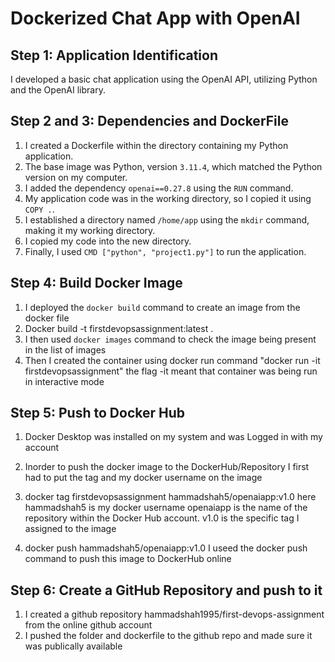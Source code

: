 # Dockerized Chat App with OpenAI

## Step 1: Application Identification

I developed a basic chat application using the OpenAI API, utilizing Python and the OpenAI library.

## Step 2 and 3: Dependencies and DockerFile

1. I created a Dockerfile within the directory containing my Python application.
2. The base image was Python, version `3.11.4`, which matched the Python version on my computer.
3. I added the dependency `openai==0.27.8` using the `RUN` command.
4. My application code was in the working directory, so I copied it using `COPY .`.
5. I established a directory named `/home/app` using the `mkdir` command, making it my working directory.
6. I copied my code into the new directory.
7. Finally, I used `CMD ["python", "project1.py"]` to run the application.

## Step 4: Build Docker Image

1. I deployed the `docker build` command to create an image from the docker file
2.  Docker build -t firstdevopsassignment:latest .
3.  I then used `docker images` command to check the image being present in the list of images
4.  Then I created the container using docker run command
        "docker run -it firstdevopsassignment" the flag -it meant that container was being run in interactive mode

## Step 5: Push to Docker Hub

1. Docker Desktop was installed on my system and was Logged in with my account
2. Inorder to push the docker image to the DockerHub/Repository I first had to put the tag and my    docker username on the image
        
3. docker tag firstdevopsassignment hammadshah5/openaiapp:v1.0
        here hammadshah5 is my docker username
        openaiapp is the name of the repository within the Docker Hub account.
        v1.0 is the specific tag I assigned to the image

4. docker push hammadshah5/openaiapp:v1.0
        I useed the docker push command to push this image to DockerHub online


## Step 6: Create a GitHub Repository and push to it

1. I created a github repository hammadshah1995/first-devops-assignment from the online github account
2. I pushed the folder and dockerfile to the github repo and made sure it was publically available
   